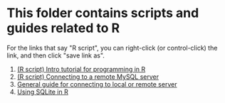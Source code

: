 # This folder contains scripts and guides related to R

For the links that say "R script", you can right-click (or control-click) the link, and then click "save link as".

1. [(R script) Intro tutorial for programming in R](https://github.com/frycast/SQL_course/raw/master/R/intro-to-R.R)
2. [(R script) Connecting to a remote MySQL server](https://github.com/frycast/SQL_course/raw/master/R/connecting-R/remote-MySQL.R)
3. [General guide for connecting to local or remote server](https://htmlpreview.github.io/?https://github.com/frycast/SQL_course/blob/master/R/connecting-R/databases-in-R.html)
4. [Using SQLite in R](./sqlite-R)
